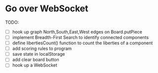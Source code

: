 # Go over WebSocket

TODO:
 - [ ] hook up graph North,South,East,West edges on Board.putPiece
 - [ ] implement Breadth-First Search to identify connected components
 - [ ] define libertiesCount() function to count the liberties of a component
 - [ ] add scoring rules to program
 - [ ] save state in localStorage
 - [ ] add clear board button
 - [ ] hook up a WebSocket
